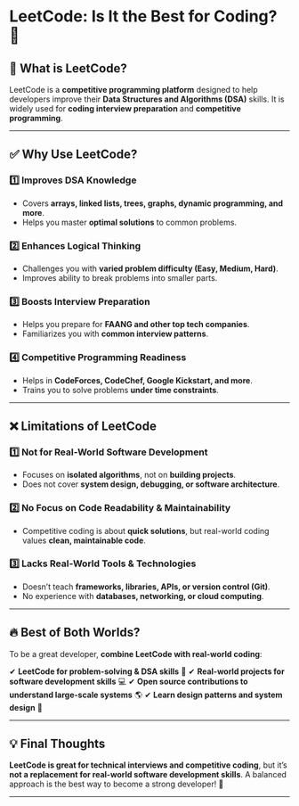 # LeetCode: Is It the Best for Coding? 🤔

## 🔹 What is LeetCode?
LeetCode is a **competitive programming platform** designed to help developers improve their **Data Structures and Algorithms (DSA)** skills. It is widely used for **coding interview preparation** and **competitive programming**.

---

## ✅ **Why Use LeetCode?**
### **1️⃣ Improves DSA Knowledge**
   - Covers **arrays, linked lists, trees, graphs, dynamic programming, and more**.
   - Helps you master **optimal solutions** to common problems.

### **2️⃣ Enhances Logical Thinking**
   - Challenges you with **varied problem difficulty (Easy, Medium, Hard)**.
   - Improves ability to break problems into smaller parts.

### **3️⃣ Boosts Interview Preparation**
   - Helps you prepare for **FAANG and other top tech companies**.
   - Familiarizes you with **common interview patterns**.

### **4️⃣ Competitive Programming Readiness**
   - Helps in **CodeForces, CodeChef, Google Kickstart, and more**.
   - Trains you to solve problems **under time constraints**.

---

## ❌ **Limitations of LeetCode**
### **1️⃣ Not for Real-World Software Development**
   - Focuses on **isolated algorithms**, not on **building projects**.
   - Does not cover **system design, debugging, or software architecture**.

### **2️⃣ No Focus on Code Readability & Maintainability**
   - Competitive coding is about **quick solutions**, but real-world coding values **clean, maintainable code**.

### **3️⃣ Lacks Real-World Tools & Technologies**
   - Doesn’t teach **frameworks, libraries, APIs, or version control (Git)**.
   - No experience with **databases, networking, or cloud computing**.

---

## 🔥 **Best of Both Worlds?**
To be a great developer, **combine LeetCode with real-world coding**:

✔ **LeetCode for problem-solving & DSA skills** 🧠
✔ **Real-world projects for software development skills** 💻
✔ **Open source contributions to understand large-scale systems** 🌎
✔ **Learn design patterns and system design** 🔧

---

## 💡 **Final Thoughts**
**LeetCode is great for technical interviews and competitive coding**, but it’s **not a replacement for real-world software development skills**. A balanced approach is the best way to become a strong developer! 🚀

---
